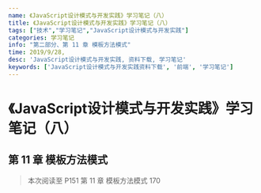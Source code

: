 ```yaml
---
name: 《JavaScript设计模式与开发实践》学习笔记（八）
title: 《JavaScript设计模式与开发实践》学习笔记（八）
tags: ["技术","学习笔记","JavaScript设计模式与开发实践"]
categories: 学习笔记
info: "第二部分、第 11 章 模板方法模式"
time: 2019/9/28,
desc: 'JavaScript设计模式与开发实践, 资料下载, 学习笔记'
keywords: ['JavaScript设计模式与开发实践资料下载', '前端', '学习笔记']
---
```


# 《JavaScript设计模式与开发实践》学习笔记（八）

## 第 11 章 模板方法模式



> 本次阅读至 P151 第 11 章 模板方法模式 170

